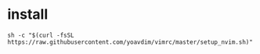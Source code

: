 # install
```shell
sh -c "$(curl -fsSL https://raw.githubusercontent.com/yoavdim/vimrc/master/setup_nvim.sh)"
```

